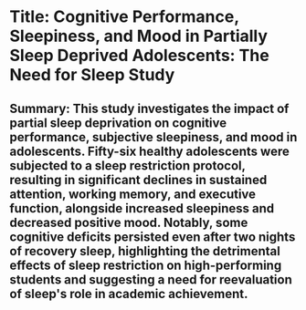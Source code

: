 # Title: Cognitive Performance, Sleepiness, and Mood in Partially Sleep Deprived Adolescents: The Need for Sleep Study

## Summary: This study investigates the impact of partial sleep deprivation on cognitive performance, subjective sleepiness, and mood in adolescents. Fifty-six healthy adolescents were subjected to a sleep restriction protocol, resulting in significant declines in sustained attention, working memory, and executive function, alongside increased sleepiness and decreased positive mood. Notably, some cognitive deficits persisted even after two nights of recovery sleep, highlighting the detrimental effects of sleep restriction on high-performing students and suggesting a need for reevaluation of sleep's role in academic achievement.